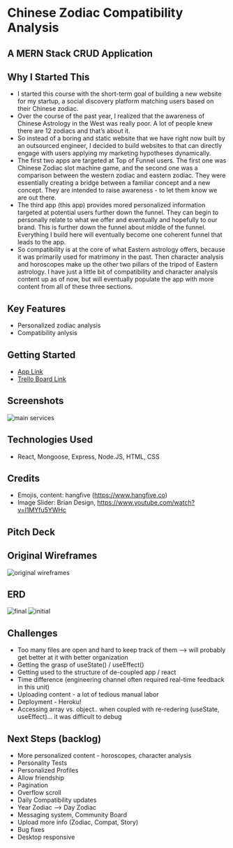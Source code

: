 # Chinese Zodiac Compatibility Analysis

## A MERN Stack CRUD Application

## Why I Started This
- I started this course with the short-term goal of building a new website for my startup, a social discovery platform matching users based on their Chinese zodiac.
- Over the course of the past year, I realized that the awareness of Chinese Astrology in the West was really poor. A lot of people knew there are 12 zodiacs and that’s about it. 
- So instead of a boring and static website that we have right now built by an outsourced engineer, I decided to build websites to that can directly engage with users applying my marketing hypotheses dynamically. 
- The first two apps are targeted at Top of Funnel users. The first one was Chinese Zodiac slot machine game, and the second one was a comparison between the western zodiac and eastern zodiac. They were essentially creating a bridge between a familiar concept and a new concept. They are intended to raise awareness - to let them know we are out there. 
- The third app (this app) provides mored personalized information targeted at potential users further down the funnel. They can begin to personally relate to what we offer and eventually and hopefully to our brand. This is further down the funnel about middle of the funnel. Everything I build here will eventually become one coherent funnel that leads to the app.  
- So compatibility is at the core of what Eastern astrology offers, because it was primarily used for matrimony in the past. Then character analysis and horoscopes make up the other two pillars of the tripod of Eastern astrology. I have just a little bit of compatibility and character analysis content up as of now, but will eventually populate the app with more content from all of these three sections. 

## Key Features
- Personalized zodiac analysis
- Compatibility anlysis

## Getting Started
- <a href="https://compat-test-front-end.netlify.app/"> App Link</a>
- <a href="https://trello.com/b/s4o6JyK9/unit-3-project"> Trello Board Link</a>

## Screenshots
<img src="https://i.imgur.com/kXIz7Rr_d.webp?maxwidth=760&fidelity=grand"  alt="main services">

## Technologies Used 
- React, Mongoose, Express, Node.JS, HTML, CSS

## Credits
- Emojis, content: hangfive (https://www.hangfive.co)
- Image Slider: Brian Design, https://www.youtube.com/watch?v=l1MYfu5YWHc 

## Pitch Deck

## Original Wireframes
<img src="https://i.imgur.com/S74fKin_d.webp?maxwidth=760&fidelity=grand" alt="original wireframes">

## ERD
<img src="https://i.imgur.com/jvanh4O_d.webp?maxwidth=760&fidelity=grand" alt="final">
<img src="https://i.imgur.com/nmaOp30_d.webp?maxwidth=760&fidelity=grand" alt="initial">

## Challenges
- Too many files are open and hard to keep track of them --> will probably get better at it with better organization
- Getting the grasp of useState() / useEffect()
- Getting used to the structure of de-coupled app / react
- Time difference (engineering channel often required real-time feedback in this unit)
- Uploading content - a lot of tedious manual labor
- Deployment - Heroku!
- Accessing array vs. object.. when coupled with re-redering (useState, useEffect)... it was difficult to debug 

## Next Steps (backlog)
- More personalized content - horoscopes, character analysis
- Personality Tests
- Personalized Profiles
- Allow friendship
- Pagination
- Overflow scroll
- Daily Compatibility updates
- Year Zodiac --> Day Zodiac
- Messaging system, Community Board
- Upload more info (Zodiac, Compat, Story)
- Bug fixes
- Desktop responsive





